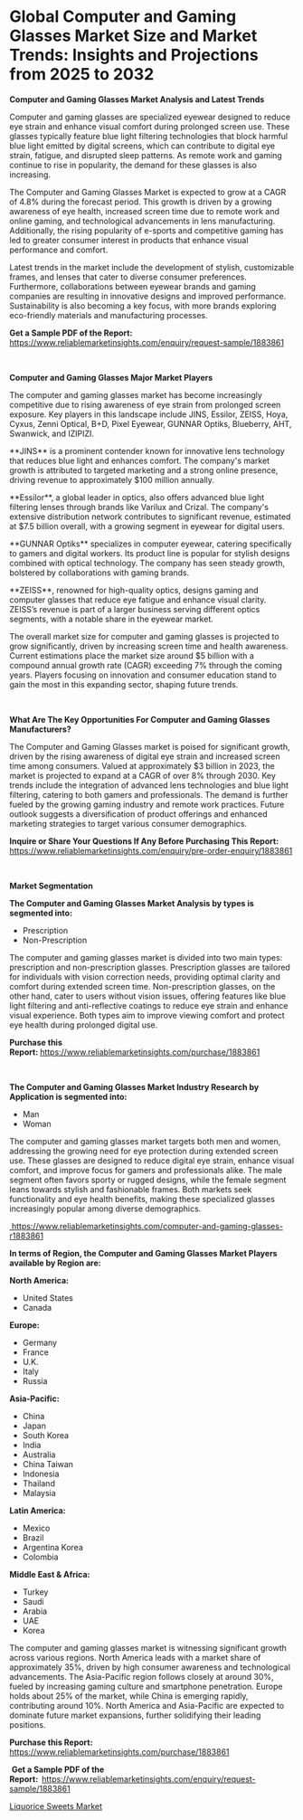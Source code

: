 <p><h1>Global Computer and Gaming Glasses Market Size and Market Trends: Insights and Projections from 2025 to 2032</h1></p><p><strong>Computer and Gaming Glasses Market Analysis and Latest Trends</strong></p>
<p><p>Computer and gaming glasses are specialized eyewear designed to reduce eye strain and enhance visual comfort during prolonged screen use. These glasses typically feature blue light filtering technologies that block harmful blue light emitted by digital screens, which can contribute to digital eye strain, fatigue, and disrupted sleep patterns. As remote work and gaming continue to rise in popularity, the demand for these glasses is also increasing.</p><p>The Computer and Gaming Glasses Market is expected to grow at a CAGR of 4.8% during the forecast period. This growth is driven by a growing awareness of eye health, increased screen time due to remote work and online gaming, and technological advancements in lens manufacturing. Additionally, the rising popularity of e-sports and competitive gaming has led to greater consumer interest in products that enhance visual performance and comfort.</p><p>Latest trends in the market include the development of stylish, customizable frames, and lenses that cater to diverse consumer preferences. Furthermore, collaborations between eyewear brands and gaming companies are resulting in innovative designs and improved performance. Sustainability is also becoming a key focus, with more brands exploring eco-friendly materials and manufacturing processes.</p></p>
<p><strong>Get a Sample PDF of the Report:&nbsp;</strong> <a href="https://www.reliablemarketinsights.com/enquiry/request-sample/1883861?utm_campaign=2609&utm_medium=2&utm_source=Github&utm_content=ia&utm_term=05042025&utm_id=computer-and-gaming-glasses">https://www.reliablemarketinsights.com/enquiry/request-sample/1883861</a></p>
<p>&nbsp;</p>
<p><strong>Computer and Gaming Glasses Major Market Players</strong></p>
<p><p>The computer and gaming glasses market has become increasingly competitive due to rising awareness of eye strain from prolonged screen exposure. Key players in this landscape include JINS, Essilor, ZEISS, Hoya, Cyxus, Zenni Optical, B+D, Pixel Eyewear, GUNNAR Optiks, Blueberry, AHT, Swanwick, and IZIPIZI.</p><p>**JINS** is a prominent contender known for innovative lens technology that reduces blue light and enhances comfort. The company's market growth is attributed to targeted marketing and a strong online presence, driving revenue to approximately $100 million annually.</p><p>**Essilor**, a global leader in optics, also offers advanced blue light filtering lenses through brands like Varilux and Crizal. The company's extensive distribution network contributes to significant revenue, estimated at $7.5 billion overall, with a growing segment in eyewear for digital users.</p><p>**GUNNAR Optiks** specializes in computer eyewear, catering specifically to gamers and digital workers. Its product line is popular for stylish designs combined with optical technology. The company has seen steady growth, bolstered by collaborations with gaming brands.</p><p>**ZEISS**, renowned for high-quality optics, designs gaming and computer glasses that reduce eye fatigue and enhance visual clarity. ZEISS’s revenue is part of a larger business serving different optics segments, with a notable share in the eyewear market.</p><p>The overall market size for computer and gaming glasses is projected to grow significantly, driven by increasing screen time and health awareness. Current estimations place the market size around $5 billion with a compound annual growth rate (CAGR) exceeding 7% through the coming years. Players focusing on innovation and consumer education stand to gain the most in this expanding sector, shaping future trends.</p></p>
<p>&nbsp;</p>
<p><strong>What Are The Key Opportunities For Computer and Gaming Glasses Manufacturers?</strong></p>
<p><p>The Computer and Gaming Glasses market is poised for significant growth, driven by the rising awareness of digital eye strain and increased screen time among consumers. Valued at approximately $3 billion in 2023, the market is projected to expand at a CAGR of over 8% through 2030. Key trends include the integration of advanced lens technologies and blue light filtering, catering to both gamers and professionals. The demand is further fueled by the growing gaming industry and remote work practices. Future outlook suggests a diversification of product offerings and enhanced marketing strategies to target various consumer demographics.</p></p>
<p><strong>Inquire or Share Your Questions If Any Before Purchasing This Report:</strong> <a href="https://www.reliablemarketinsights.com/enquiry/pre-order-enquiry/1883861?utm_campaign=2609&utm_medium=2&utm_source=Github&utm_content=ia&utm_term=05042025&utm_id=computer-and-gaming-glasses">https://www.reliablemarketinsights.com/enquiry/pre-order-enquiry/1883861</a></p>
<p>&nbsp;</p>
<p><strong>Market Segmentation</strong></p>
<p><strong>The Computer and Gaming Glasses Market Analysis by types is segmented into:</strong></p>
<p><ul><li>Prescription</li><li>Non-Prescription</li></ul></p>
<p><p>The computer and gaming glasses market is divided into two main types: prescription and non-prescription glasses. Prescription glasses are tailored for individuals with vision correction needs, providing optimal clarity and comfort during extended screen time. Non-prescription glasses, on the other hand, cater to users without vision issues, offering features like blue light filtering and anti-reflective coatings to reduce eye strain and enhance visual experience. Both types aim to improve viewing comfort and protect eye health during prolonged digital use.</p></p>
<p><strong>Purchase this Report:&nbsp;</strong><a href="https://www.reliablemarketinsights.com/purchase/1883861?utm_campaign=2609&utm_medium=2&utm_source=Github&utm_content=ia&utm_term=05042025&utm_id=computer-and-gaming-glasses">https://www.reliablemarketinsights.com/purchase/1883861</a></p>
<p>&nbsp;</p>
<p><strong>The Computer and Gaming Glasses Market Industry Research by Application is segmented into:</strong></p>
<p><ul><li>Man</li><li>Woman</li></ul></p>
<p><p>The computer and gaming glasses market targets both men and women, addressing the growing need for eye protection during extended screen use. These glasses are designed to reduce digital eye strain, enhance visual comfort, and improve focus for gamers and professionals alike. The male segment often favors sporty or rugged designs, while the female segment leans towards stylish and fashionable frames. Both markets seek functionality and eye health benefits, making these specialized glasses increasingly popular among diverse demographics.</p></p>
<p><a href="https://www.reliablemarketinsights.com/computer-and-gaming-glasses-r1883861?utm_campaign=2609&utm_medium=2&utm_source=Github&utm_content=ia&utm_term=05042025&utm_id=computer-and-gaming-glasses">&nbsp;https://www.reliablemarketinsights.com/computer-and-gaming-glasses-r1883861</a></p>
<p><strong>In terms of Region, the Computer and Gaming Glasses Market Players available by Region are:</strong></p>
<p>
    <p> <strong> North America: </strong>
        <ul>
            <li>United States</li>
            <li>Canada</li>
        </ul>
        </p> 
    <p> <strong> Europe: </strong>
        <ul>
            <li>Germany</li>
            <li>France</li>
            <li>U.K.</li>
            <li>Italy</li>
            <li>Russia</li>
        </ul>
        </p> 
    <p> <strong> Asia-Pacific: </strong>
        <ul>
            <li>China</li>
            <li>Japan</li>
            <li>South Korea</li>
            <li>India</li>
            <li>Australia</li>
            <li>China Taiwan</li>
            <li>Indonesia</li>
            <li>Thailand</li>
            <li>Malaysia</li>
        </ul>
        </p> 
    <p> <strong> Latin America: </strong>
        <ul>
            <li>Mexico</li>
            <li>Brazil</li>
            <li>Argentina Korea</li>
            <li>Colombia</li>
        </ul>
        </p> 
    <p> <strong> Middle East & Africa: </strong>
        <ul>
            <li>Turkey</li>
            <li>Saudi</li>
            <li>Arabia</li>
            <li>UAE</li>
            <li>Korea</li>
        </ul>
    </p>
    </p>
<p><p>The computer and gaming glasses market is witnessing significant growth across various regions. North America leads with a market share of approximately 35%, driven by high consumer awareness and technological advancements. The Asia-Pacific region follows closely at around 30%, fueled by increasing gaming culture and smartphone penetration. Europe holds about 25% of the market, while China is emerging rapidly, contributing around 10%. North America and Asia-Pacific are expected to dominate future market expansions, further solidifying their leading positions.</p></p>
<p><strong>Purchase this Report: </strong><a href="https://www.reliablemarketinsights.com/purchase/1883861?utm_campaign=2609&utm_medium=2&utm_source=Github&utm_content=ia&utm_term=05042025&utm_id=computer-and-gaming-glasses">https://www.reliablemarketinsights.com/purchase/1883861</a></p>
<p>&nbsp;<strong>Get a Sample PDF of the Report:&nbsp;&nbsp;</strong><a href="https://www.reliablemarketinsights.com/enquiry/request-sample/1883861?utm_campaign=2609&utm_medium=2&utm_source=Github&utm_content=ia&utm_term=05042025&utm_id=computer-and-gaming-glasses">https://www.reliablemarketinsights.com/enquiry/request-sample/1883861</a></p>
<p><strong></strong></p>
<p><p><a href="https://github.com/rushanday/Market-Research-Report-List-1/blob/main/liquorice-sweets-market.md?utm_campaign=2609&utm_medium=2&utm_source=Github&utm_content=ia&utm_term=05042025&utm_id=computer-and-gaming-glasses">Liquorice Sweets Market</a></p></p>